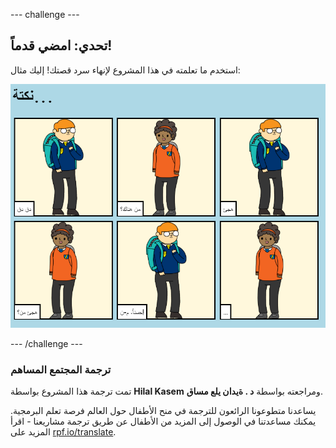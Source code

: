 --- challenge ---

## تحدي: امضي قدماً!

استخدم ما تعلمته في هذا المشروع لإنهاء سرد قصتك! إليك مثال:

![لقطة شاشة](images/story-final.png)

--- /challenge ---

### ترجمة المجتمع المساهم

تمت ترجمة هذا المشروع بواسطة **Hilal Kasem** ومراجعته بواسطة **د . ةیدان يلع مساق**. 

يساعدنا متطوعونا الرائعون للترجمة في منح الأطفال حول العالم فرصة تعلم البرمجية. يمكنك مساعدتنا في الوصول إلى المزيد من الأطفال عن طريق ترجمة مشاريعنا - اقرأ المزيد على [rpf.io/translate](https://rpf.io/translate).